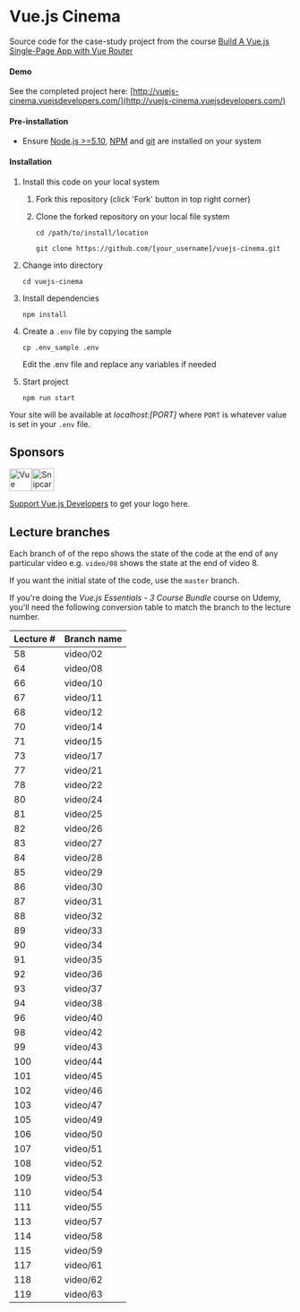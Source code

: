 # Vue.js Cinema
Source code for the case-study project from the course [Build A Vue.js Single-Page App with Vue Router](https://courses.vuejsdevelopers.com/p/build-a-single-page-app-vue-router-vue-cli?utm_source=github-vjd)

#### Demo

See the completed project here: [http://vuejs-cinema.vuejsdevelopers.com/](http://vuejs-cinema.vuejsdevelopers.com/)

#### Pre-installation

- Ensure [Node.js  >=5.10](https://nodejs.org/en/download/), [NPM](https://docs.npmjs.com) and [git](https://git-scm.com/book/en/v2/Getting-Started-Installing-Git) are installed on your system

#### Installation

1. Install this code on your local system
    
    1. Fork this repository (click 'Fork' button in top right corner)
    2. Clone the forked repository on your local file system
    
        ```
        cd /path/to/install/location
        
        git clone https://github.com/[your_username]/vuejs-cinema.git
        ```  
   
2. Change into directory

    ```
    cd vuejs-cinema
    ```
    
3. Install dependencies

    ```
    npm install
    ```

4. Create a `.env` file by copying the sample

    ```
    cp .env_sample .env
    ```
    
    Edit the .env file and replace any variables if needed
    
5. Start project

    ```
    npm run start
    ```

Your site will be available at *localhost:[PORT]* where `PORT` is whatever value is set in your `.env` file.

## Sponsors

<a href="https://vueschool.io" target="_blank"><img src="https://vueschool.io/img/logo/vueschool_logo_multicolor.svg" height="40" alt="Vue School"/></a><a href="https://snipcart.com/" target="_blank"><img src="https://gallery.mailchimp.com/cd0e0c3fe7829518b809554a8/images/8232ce8f-6f3f-4bd9-a8dc-0fe3d163d085.png" height="40" alt="Snipcart"/></a>

[Support Vue.js Developers](https://www.patreon.com/anthonygore?utm-source=github-vjd&utm-medium=link&utm_campaign=sponsors) to get your logo here.

## Lecture branches

Each branch of of the repo shows the state of the code at the end of any particular video e.g. `video/08` shows the state at the end of video 8.

If you want the initial state of the code, use the `master` branch.

If you're doing the *Vue.js Essentials - 3 Course Bundle* course on Udemy, you'll need the following conversion table to match the branch to the lecture number.

| Lecture # | Branch name |
| - | - |
| 58 | video/02 |
| 64 | video/08 |
| 66 | video/10 |
| 67 | video/11 |
| 68 | video/12 |
| 70 | video/14 |
| 71 | video/15 |
| 73 | video/17 |
| 77 | video/21 |
| 78 | video/22 |
| 80 | video/24 |
| 81 | video/25 |
| 82 | video/26 |
| 83 | video/27 |
| 84 | video/28 |
| 85 | video/29 |
| 86 | video/30 |
| 87 | video/31 |
| 88 | video/32 |
| 89 | video/33 |
| 90 | video/34 |
| 91 | video/35 |
| 92 | video/36 |
| 93 | video/37 |
| 94 | video/38 |
| 96 | video/40 |
| 98 | video/42 |
| 99 | video/43 |
| 100 | video/44 |
| 101 | video/45 |
| 102 | video/46 |
| 103 | video/47 |
| 105 | video/49 |
| 106 | video/50 |
| 107 | video/51 |
| 108 | video/52 |
| 109 | video/53 |
| 110 | video/54 |
| 111 | video/55 |
| 113 | video/57 |
| 114 | video/58 |
| 115 | video/59 |
| 117 | video/61 |
| 118 | video/62 |
| 119 | video/63 |
